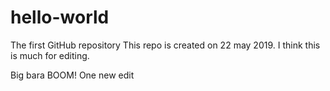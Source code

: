 # hello-world
The first GitHub repository
This repo is created on 22 may 2019. 
I think this is much for editing.

Big bara BOOM!
One new edit